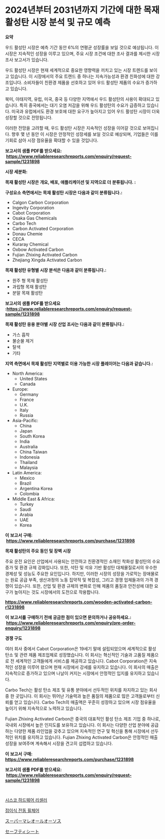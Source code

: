<p><h1>2024년부터 2031년까지 기간에 대한 목재 활성탄 시장 분석 및 규모 예측</h1></p><p><strong>요약</strong></p>
<p><p>우드 활성탄 시장은 예측 기간 동안 6%의 연평균 성장률을 보일 것으로 예상됩니다. 이 시장은 지속적인 성장을 이루고 있으며, 주요 시장 조건에 대한 조사 결과를 제시한 시장 조사 보고서가 있습니다.</p><p>우드 활성탄 시장은 현재 세계적으로 중요한 영향력을 끼치고 있는 시장 트렌드를 보이고 있습니다. 이 시장에서의 주요 트렌드 중 하나는 지속가능성과 환경 친화성에 대한 강조입니다. 소비자들이 친환경 제품을 선호하고 있어 우드 활성탄 제품의 수요가 증가하고 있습니다.</p><p>북미, 아태지역, 유럽, 미국, 중국 등 다양한 지역에서 우드 활성탄의 사용이 확대되고 있습니다. 특히 중국에서는 대기 오염 저감을 위해 우드 활성탄의 수요가 급증하고 있습니다. 미국과 유럽에서도 환경 보호에 대한 요구가 높아지고 있어 우드 활성탄 시장이 더욱 성장할 것으로 전망됩니다.</p><p>이러한 전망을 고려할 때, 우드 활성탄 시장은 지속적인 성장을 이어갈 것으로 보여집니다. 향후 몇 년 동안 이 시장은 안정적인 성장세를 보일 것으로 예상되며, 기업들은 이를 기회로 삼아 시장 점유율을 확대할 수 있을 것입니다.</p></p>
<p><strong>보고서의 샘플 PDF를 받으세요: &nbsp;<a href="https://www.reliableresearchreports.com/enquiry/request-sample/1231898">https://www.reliableresearchreports.com/enquiry/request-sample/1231898</a></strong></p>
<p><strong>시장 세분화:</strong></p>
<p><strong> 목재 활성탄 시장은 개요, 배포, 애플리케이션 및 지역으로 더 분류됩니다. :</strong></p>
<p><strong>구성요소 측면에서는 목재 활성탄 시장은 다음과 같이 분류됩니다.:</strong></p>
<p><ul><li>Calgon Carbon Corporation</li><li>Ingevity Corporation</li><li>Cabot Corporation</li><li>Osaka Gas Chemicals</li><li>Carbo Tech</li><li>Carbon Activated Corporation</li><li>Donau Chemie</li><li>CECA</li><li>Kuraray Chemical</li><li>Oxbow Activated Carbon</li><li>Fujian Zhixing Activated Carbon</li><li>Zhejiang Xingda Activated Carbon</li></ul></p>
<p><strong> 목재 활성탄 유형별 시장 분석은 다음과 같이 분류됩니다.:</strong></p>
<p><ul><li>원주 형 목재 활성탄</li><li>과립형 목재 활성탄</li><li>분말 목재 활성탄</li></ul></p>
<p><strong>보고서의 샘플 PDF를 받으세요 :<a href="https://www.reliableresearchreports.com/enquiry/request-sample/1231898">https://www.reliableresearchreports.com/enquiry/request-sample/1231898</a></strong></p>
<p><strong> 목재 활성탄 응용 분야별 시장 산업 조사는 다음과 같이 분류됩니다.:</strong></p>
<p><ul><li>가스 흡착</li><li>불순물 제거</li><li>탈색</li><li>기타</li></ul></p>
<p><strong>지역 측면에서 목재 활성탄 지역별로 이용 가능한 시장 플레이어는 다음과 같습니다.:</strong></p>
<p><ul>
    <li>
        North America:
        <ul>
            <li>United States</li>
            <li>Canada</li>
        </ul>
    </li>
    <li>
        Europe:
        <ul>
            <li>Germany</li>
            <li>France</li>
            <li>U.K.</li>
            <li>Italy</li>
            <li>Russia</li>
        </ul>
    </li>
    <li>
        Asia-Pacific:
        <ul>
            <li>China</li>
            <li>Japan</li>
            <li>South Korea</li>
            <li>India</li>
            <li>Australia</li>
            <li>China Taiwan</li>
            <li>Indonesia</li>
            <li>Thailand</li>
            <li>Malaysia</li>
        </ul>
    </li>
    <li>
        Latin America:
        <ul>
            <li>Mexico</li>
            <li>Brazil</li>
            <li>Argentina Korea</li>
            <li>Colombia</li>
        </ul>
    </li>
    <li>
        Middle East & Africa:
        <ul>
            <li>Turkey</li>
            <li>Saudi</li>
            <li>Arabia</li>
            <li>UAE</li>
            <li>Korea</li>
        </ul>
    </li>
    </ul></p>
<p><strong>이 보고서 구매: &nbsp;<a href="https://www.reliableresearchreports.com/purchase/1231898">https://www.reliableresearchreports.com/purchase/1231898</a></strong></p>
<p><strong>목재 활성탄의 주요 동인 및 장벽 시장</strong></p>
<p><p>주요 운전 요인은 산업에서 사용되는 안전하고 친환경적인 소재인 착화성 활성탄의 수요 증가 및 환경 규제 강화입니다. 또한, 석탄 및 석유 기반 활성탄 대체물질로서의 우수한 경제성 및 성능도 주요한 요인입니다. 하지만, 이러한 시장의 성장을 가로막는 장애물로는 원료 공급 부족, 생산과정의 노동 집약적 및 복잡성, 그리고 경쟁 업체들과의 가격 경쟁이 있습니다. 또한, 산업 및 환경 규제의 변화로 인해 제품의 품질과 안전성에 대한 요구가 높아지는 것도 시장에서의 도전으로 작용합니다.</p></p>
<p><strong><a href="https://www.reliableresearchreports.com/wooden-activated-carbon-r1231898">https://www.reliableresearchreports.com/wooden-activated-carbon-r1231898</a></strong></p>
<p><strong>이 보고서를 구매하기 전에 궁금한 점이 있으면 문의하거나 공유하세요.: &nbsp;<a href="https://www.reliableresearchreports.com/enquiry/pre-order-enquiry/1231898">https://www.reliableresearchreports.com/enquiry/pre-order-enquiry/1231898</a></strong></p>
<p><strong>경쟁 구도</strong></p>
<p><p>여러 회사 중에서 Cabot Corporation은 19세기 말에 설립되었으며 세계적으로 활성 탄소 및 관련 제품 제조업체로 성장했습니다. 이 회사는 혁신적인 기술과 고품질 제품으로 전 세계적인 고객들에게 서비스를 제공하고 있습니다. Cabot Corporation은 지속적인 성장을 이루어 왔으며 현재 시장에서 강세를 유지하고 있습니다. 이 회사의 매출은 지속적으로 증가하고 있으며 나날이 커지는 시장에서 안정적인 입지를 유지하고 있습니다.</p><p>Carbo Tech는 활성 탄소 제조 및 유통 분야에서 선두적인 위치를 차지하고 있는 회사 중 한 곳입니다. 이 회사는 뛰어난 기술력과 높은 품질의 제품으로 많은 고객들로부터 신뢰를 얻고 있습니다. Carbo Tech의 매출액은 꾸준히 성장하고 있으며 시장 점유율을 높이기 위해 지속적으로 노력하고 있습니다.</p><p>Fujian Zhixing Activated Carbon은 중국의 대표적인 활성 탄소 제조 기업 중 하나로, 국내외 시장에서 높은 인지도를 보유하고 있습니다. 이 회사는 다양한 산업 분야에 공급하는 다양한 제품 라인업을 갖추고 있으며 지속적인 연구 및 혁신을 통해 시장에서 선두적인 위치를 유지하고 있습니다. Fujian Zhixing Activated Carbon은 안정적인 매출 성장을 보여주며 계속해서 시장을 견고히 섭렵하고 있습니다.</p></p>
<p><strong>이 보고서 구매: &nbsp; <a href="https://www.reliableresearchreports.com/purchase/1231898">https://www.reliableresearchreports.com/purchase/1231898</a></strong></p>
<p><strong>보고서의 샘플 PDF를 받으세요: &nbsp;<a href="https://www.reliableresearchreports.com/enquiry/request-sample/1231898">https://www.reliableresearchreports.com/enquiry/request-sample/1231898</a></strong><strong></strong></p>
<p>&nbsp;</p>
<p><p><a href="https://medium.com/@jackieshlerin9805/%EC%8B%9C%EC%8A%A4%EC%BD%94-%ED%95%98%EB%93%9C%EC%9B%A8%EC%96%B4-%EB%A6%AC%EC%85%80%EB%9F%AC-%EC%8B%9C%EC%9E%A5-%EC%A1%B0%EC%82%AC-%EB%B3%B4%EA%B3%A0%EC%84%9C-%EA%B7%B8-%EC%97%AD%EC%82%AC-%EB%B0%8F-2024%EB%85%84%EB%B6%80%ED%84%B0-2031%EB%85%84%EA%B9%8C%EC%A7%80%EC%9D%98-%EC%98%88%EC%B8%A1-99822cf8b5b6">시스코 하드웨어 리셀러</a></p><p><a href="https://medium.com/@cordiehyatt1/%EC%A0%91%EC%9D%B4%EC%8B%9D-%EC%A0%84%EB%8F%99-%ED%9C%A0%EC%B2%B4%EC%96%B4-%EC%8B%9C%EC%9E%A5%EC%9D%80-%EC%8B%9C%EC%9E%A5-%EC%A0%90%EC%9C%A0%EC%9C%A8-%ED%81%AC%EA%B8%B0-%EB%B0%8F-2031%EB%85%84%EA%B9%8C%EC%A7%80%EC%9D%98-%EC%98%88%EC%83%81-%EC%98%88%EC%B8%A1%EC%97%90-%EC%B4%88%EC%A0%90%EC%9D%84-%EB%A7%9E%EC%B6%94%EA%B3%A0-%EC%9E%88%EC%8A%B5%EB%8B%88%EB%8B%A4-56c53a3424e3">접이식 전동 휠체어</a></p><p><a href="https://medium.com/@logaolloway76845/%E8%B6%B3%E9%96%A2%E7%AF%80%E4%B8%8B%E8%A3%85%E5%85%B7%E5%B8%82%E5%A0%B4-%E5%B8%82%E5%A0%B4%E3%82%B7%E3%82%A7%E3%82%A2-%E5%B8%82%E5%A0%B4%E3%83%88%E3%83%AC%E3%83%B3%E3%83%89-%E5%B0%86%E6%9D%A5%E3%81%AE%E6%88%90%E9%95%B7%E3%82%92%E6%8E%A2%E3%82%8B-49bd3028c997">スーパーマレオールオーソス</a></p><p><a href="https://medium.com/@shawnsmihv6/%E5%AE%89%E5%85%A8%E3%82%B7%E3%83%BC%E3%83%88%E5%B8%82%E5%A0%B4%E3%81%AE%E5%B1%95%E6%9C%9B-%E6%A5%AD%E7%95%8C%E3%81%AE%E6%A6%82%E8%A6%81%E3%81%A8%E4%BA%88%E6%B8%AC-2024%E5%B9%B4%E3%81%8B%E3%82%892031%E5%B9%B4-462a8c32c0eb">セーフティシート</a></p></p>